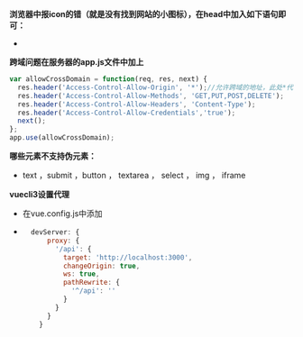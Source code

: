 **浏览器中报icon的错（就是没有找到网站的小图标），在head中加入如下语句即可：**

- <link rel="shortcut icon" href="#" />

**跨域问题在服务器的app.js文件中加上**

```javascript
var allowCrossDomain = function(req, res, next) {
  res.header('Access-Control-Allow-Origin', '*');//允许跨域的地址，此处*代表都可以
  res.header('Access-Control-Allow-Methods', 'GET,PUT,POST,DELETE');
  res.header('Access-Control-Allow-Headers', 'Content-Type');
  res.header('Access-Control-Allow-Credentials','true');
  next();
};
app.use(allowCrossDomain);
```

**哪些元素不支持伪元素：**

- text ，submit ，button ， textarea ， select ， img ， iframe

**vuecli3设置代理**

- 在vue.config.js中添加

- ```javascript
	devServer: {
	    proxy: {
	      '/api': {
	        target: 'http://localhost:3000',
	        changeOrigin: true,
	        ws: true,
	        pathRewrite: {
	          '^/api': ''
	        }
	      }
	    }
	  }
	```